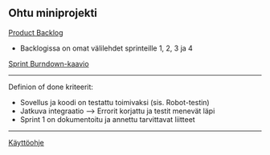 ## Ohtu miniprojekti

[Product Backlog](https://github.com/users/t0ffe/projects/4)
- Backlogissa on omat välilehdet sprinteille 1, 2, 3 ja 4 

[Sprint Burndown-kaavio](https://helsinkifi-my.sharepoint.com/:x:/g/personal/heiditap_ad_helsinki_fi/EUMaJ_EyNzlHsF8YF2-GRy0BcuEWb80uTR7sX-S73VQMdg?e=gzjrYy)

---

Definion of done kriteerit:
- Sovellus ja koodi on testattu toimivaksi (sis. Robot-testin)
- Jatkuva integraatio --> Errorit korjattu ja testit menevät läpi
- Sprint 1 on dokumentoitu ja annettu tarvittavat liitteet

---

[Käyttöohje](dokumentaatio/kayttoohje.md)
